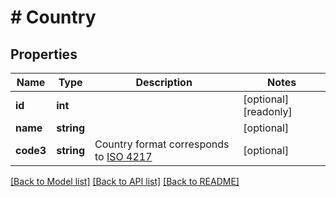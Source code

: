# # Country

## Properties

Name | Type | Description | Notes
------------ | ------------- | ------------- | -------------
**id** | **int** |  | [optional] [readonly]
**name** | **string** |  | [optional]
**code3** | **string** | Country format corresponds to [ISO 4217](https://www.iso.org/iso-4217-currency-codes.html) | [optional]

[[Back to Model list]](../../README.md#models) [[Back to API list]](../../README.md#endpoints) [[Back to README]](../../README.md)
